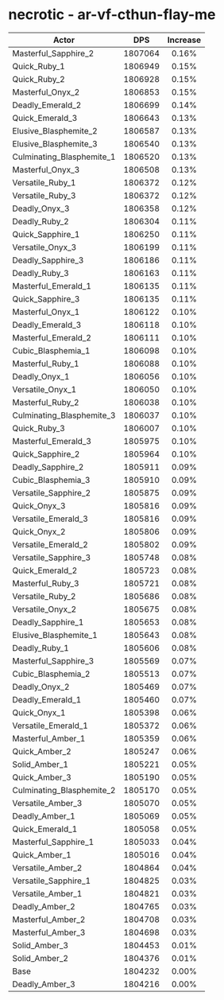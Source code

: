 # necrotic - ar-vf-cthun-flay-me
| Actor | DPS | Increase |
|---|:---:|:---:|
|Masterful_Sapphire_2|1807064|0.16%|
|Quick_Ruby_1|1806949|0.15%|
|Quick_Ruby_2|1806928|0.15%|
|Masterful_Onyx_2|1806853|0.15%|
|Deadly_Emerald_2|1806699|0.14%|
|Quick_Emerald_3|1806643|0.13%|
|Elusive_Blasphemite_2|1806587|0.13%|
|Elusive_Blasphemite_3|1806540|0.13%|
|Culminating_Blasphemite_1|1806520|0.13%|
|Masterful_Onyx_3|1806508|0.13%|
|Versatile_Ruby_1|1806372|0.12%|
|Versatile_Ruby_3|1806372|0.12%|
|Deadly_Onyx_3|1806358|0.12%|
|Deadly_Ruby_2|1806304|0.11%|
|Quick_Sapphire_1|1806250|0.11%|
|Versatile_Onyx_3|1806199|0.11%|
|Deadly_Sapphire_3|1806186|0.11%|
|Deadly_Ruby_3|1806163|0.11%|
|Masterful_Emerald_1|1806135|0.11%|
|Quick_Sapphire_3|1806135|0.11%|
|Masterful_Onyx_1|1806122|0.10%|
|Deadly_Emerald_3|1806118|0.10%|
|Masterful_Emerald_2|1806111|0.10%|
|Cubic_Blasphemia_1|1806098|0.10%|
|Masterful_Ruby_1|1806088|0.10%|
|Deadly_Onyx_1|1806056|0.10%|
|Versatile_Onyx_1|1806050|0.10%|
|Masterful_Ruby_2|1806038|0.10%|
|Culminating_Blasphemite_3|1806037|0.10%|
|Quick_Ruby_3|1806007|0.10%|
|Masterful_Emerald_3|1805975|0.10%|
|Quick_Sapphire_2|1805964|0.10%|
|Deadly_Sapphire_2|1805911|0.09%|
|Cubic_Blasphemia_3|1805910|0.09%|
|Versatile_Sapphire_2|1805875|0.09%|
|Quick_Onyx_3|1805816|0.09%|
|Versatile_Emerald_3|1805816|0.09%|
|Quick_Onyx_2|1805806|0.09%|
|Versatile_Emerald_2|1805802|0.09%|
|Versatile_Sapphire_3|1805748|0.08%|
|Quick_Emerald_2|1805723|0.08%|
|Masterful_Ruby_3|1805721|0.08%|
|Versatile_Ruby_2|1805686|0.08%|
|Versatile_Onyx_2|1805675|0.08%|
|Deadly_Sapphire_1|1805653|0.08%|
|Elusive_Blasphemite_1|1805643|0.08%|
|Deadly_Ruby_1|1805606|0.08%|
|Masterful_Sapphire_3|1805569|0.07%|
|Cubic_Blasphemia_2|1805513|0.07%|
|Deadly_Onyx_2|1805469|0.07%|
|Deadly_Emerald_1|1805460|0.07%|
|Quick_Onyx_1|1805398|0.06%|
|Versatile_Emerald_1|1805372|0.06%|
|Masterful_Amber_1|1805359|0.06%|
|Quick_Amber_2|1805247|0.06%|
|Solid_Amber_1|1805221|0.05%|
|Quick_Amber_3|1805190|0.05%|
|Culminating_Blasphemite_2|1805170|0.05%|
|Versatile_Amber_3|1805070|0.05%|
|Deadly_Amber_1|1805069|0.05%|
|Quick_Emerald_1|1805058|0.05%|
|Masterful_Sapphire_1|1805033|0.04%|
|Quick_Amber_1|1805016|0.04%|
|Versatile_Amber_2|1804864|0.04%|
|Versatile_Sapphire_1|1804825|0.03%|
|Versatile_Amber_1|1804821|0.03%|
|Deadly_Amber_2|1804765|0.03%|
|Masterful_Amber_2|1804708|0.03%|
|Masterful_Amber_3|1804698|0.03%|
|Solid_Amber_3|1804453|0.01%|
|Solid_Amber_2|1804376|0.01%|
|Base|1804232|0.00%|
|Deadly_Amber_3|1804216|0.00%|
